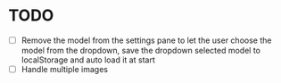 # TODO

- [ ] Remove the model from the settings pane to let the user choose the model from the dropdown, save the dropdown selected model to localStorage and auto load it at start
- [ ] Handle multiple images
